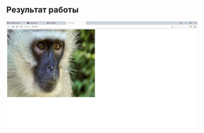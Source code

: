 ## Результат работы

![alt text](https://github.com/orangejuiz/git_lab/blob/master/docker/screenshot.jpg)
